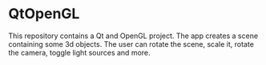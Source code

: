 # QtOpenGL

This repository contains a Qt and OpenGL project. The app creates a scene containing some 3d objects. The user can rotate the scene, scale it, rotate the camera, toggle light sources and more.

